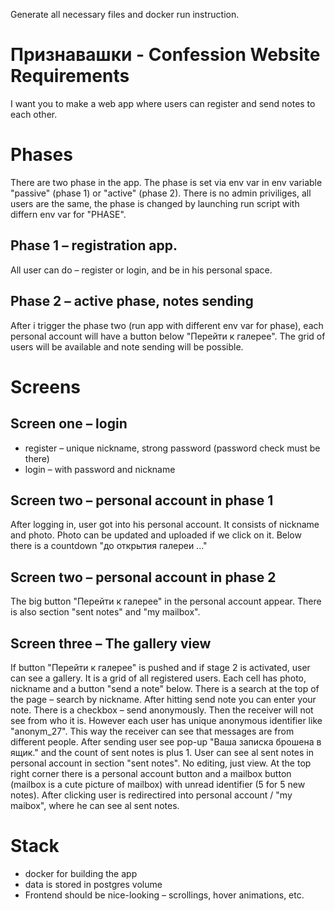 Generate all necessary files and docker run instruction.

# Признавашки - Confession Website Requirements

I want you to make a web app where users can register and send notes to each other.

# Phases
There are two phase in the app. The phase is set via env var in env variable "passive" (phase 1) or "active" (phase 2). There is no admin priviliges, all users are the same, the phase is changed by launching run script with differn env var for "PHASE".

## Phase 1 – registration app.
All user can do – register or login, and be in his personal space.

## Phase 2 – active phase, notes sending
After i trigger the phase two (run app with different env var for phase), each personal account will have a button below "Перейти к галерее". The grid of users will be available and note sending will be possible.

# Screens
## Screen one – login
- register – unique nickname, strong password (password check must be there)
- login – with password and nickname

## Screen two – personal account in phase 1
After logging in, user got into his personal account. It consists of nickname and photo.  Photo can be updated and uploaded if we click on it. Below there is a countdown "до открытия галереи ..."

## Screen two – personal account in phase 2
The big button "Перейти к галерее" in the personal account appear. There is also section "sent notes" and "my mailbox".

## Screen three – The gallery view
If button "Перейти к галерее" is pushed and if stage 2 is activated, user can see a gallery. It is a grid of all registered users. Each cell has photo, nickname and a button "send a note" below. There is a search at the top of the page – search by nickname.
After hitting send note you can enter your note. There is a checkbox – send anonymously. Then the receiver will not see from who it is. However each user has unique anonymous identifier like "anonym_27". This way the receiver can see that messages are from different people. After sending user see pop-up "Ваша записка брошена в ящик." and the count of sent notes is plus 1. User can see al sent notes in personal account in section "sent notes". No editing, just view.
At the top right corner there is a personal account button and a mailbox button (mailbox is a cute picture of mailbox) with unread identifier (5 for 5 new notes). After clicking user is redirectired into personal account / "my maibox", where he can see al sent notes.

# Stack
- docker for building the app
- data is stored in postgres volume
- Frontend should be nice-looking – scrollings, hover animations, etc.
